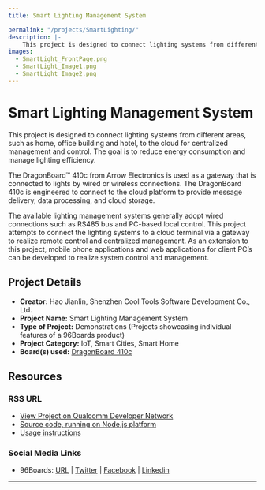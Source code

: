 ```yaml
---
title: Smart Lighting Management System

permalink: "/projects/SmartLighting/"
description: |-
    This project is designed to connect lighting systems from different areas, such as home, office building and hotel, to the cloud for centralized management and control. The goal is to reduce energy consumption and manage lighting efficiency.
images:
  - SmartLight_FrontPage.png
  - SmartLight_Image1.png
  - SmartLight_Image2.png
---
```

# Smart Lighting Management System

This project is designed to connect lighting systems from different areas, such as home, office building and hotel, to the cloud for centralized management and control. The goal is to reduce energy consumption and manage lighting efficiency.

The DragonBoard™ 410c from Arrow Electronics is used as a gateway that is connected to lights by wired or wireless connections. The DragonBoard 410c is engineered to connect to the cloud platform to provide message delivery, data processing, and cloud storage.

The available lighting management systems generally adopt wired connections such as RS485 bus and PC-based local control. This project attempts to connect the lighting systems to a cloud terminal via a gateway to realize remote control and centralized management. As an extension to this project, mobile phone applications and web applications for client PC’s can be developed to realize system control and management.

## Project Details

- **Creator:** Hao Jianlin, Shenzhen Cool Tools Software Development Co., Ltd.
- **Project Name:** Smart Lighting Management System
- **Type of Project:** Demonstrations (Projects showcasing individual features of a 96Boards product)
- **Project Category:** IoT, Smart Cities, Smart Home
- **Board(s) used:** [DragonBoard 410c](https://www.96boards.org/product/dragonboard410c/)

## Resources

### RSS URL

- [View Project on Qualcomm Developer Network](https://developer.qualcomm.com/project/smart-lighting-management-system)
- [Source code, running on Node.js platform](http://git.oschina.net/erabbit/OpenIoT)
- [Usage instructions](http://git.oschina.net/erabbit/OpenIoT/blob/master/docs/lighting-zha-dongle.md)

### Social Media Links

- 96Boards: [URL](https://www.96boards.org/) &#124; [Twitter](https://twitter.com/96boards) &#124; [Facebook](https://www.facebook.com/96Boards) &#124; [Linkedin](https://www.linkedin.com/company/{{site.linkedin_username}}/)


***
